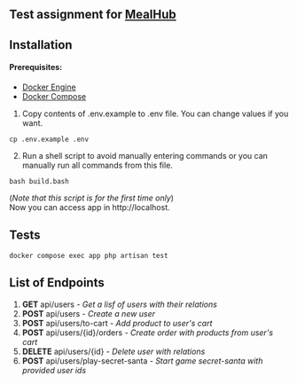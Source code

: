 ## Test assignment for [MealHub](https://landing.mealhub.group)


## Installation

#### Prerequisites:
- [Docker Engine](https://docs.docker.com/engine)
- [Docker Compose](https://docs.docker.com/compose)

1. Copy contents of .env.example to .env file.
You can change values if you want.
```
cp .env.example .env
```
2. Run a shell script to avoid manually entering commands or you can manually run all commands from this file.
```
bash build.bash
```
(*Note that this script is for the first time only*)    
Now you can access app in http://localhost.

## Tests
```
docker compose exec app php artisan test
```

## List of Endpoints
1. **GET** api/users - *Get a lisf of users with their relations*
2. **POST** api/users - *Create a new user*
3. **POST** api/users/to-cart - *Add product to user's cart*
4. **POST** api/users/{id}/orders - *Create order with products from user's cart*
5. **DELETE** api/users/{id} - *Delete user with relations*
6. **POST** api/users/play-secret-santa - *Start game secret-santa with provided user ids*


